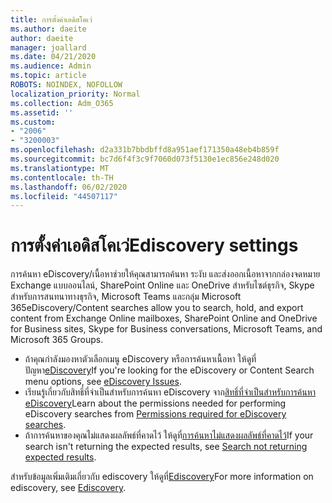 ```yaml
---
title: การตั้งค่าเอดิสโคเว่
ms.author: daeite
author: daeite
manager: joallard
ms.date: 04/21/2020
ms.audience: Admin
ms.topic: article
ROBOTS: NOINDEX, NOFOLLOW
localization_priority: Normal
ms.collection: Adm_O365
ms.assetid: ''
ms.custom:
- "2006"
- "3200003"
ms.openlocfilehash: d2a331b7bbdbffd8a951aef171350a48eb4b859f
ms.sourcegitcommit: bc7d6f4f3c9f7060d073f5130e1ec856e248d020
ms.translationtype: MT
ms.contentlocale: th-TH
ms.lasthandoff: 06/02/2020
ms.locfileid: "44507117"
---
```

# <a name="ediscovery-settings"></a><span data-ttu-id="4486f-102">การตั้งค่าเอดิสโคเว่</span><span class="sxs-lookup"><span data-stu-id="4486f-102">Ediscovery settings</span></span>

<span data-ttu-id="4486f-103">การค้นหา eDiscovery/เนื้อหาช่วยให้คุณสามารถค้นหา ระงับ และส่งออกเนื้อหาจากกล่องจดหมาย Exchange แบบออนไลน์, SharePoint Online และ OneDrive สําหรับไซต์ธุรกิจ, Skype สําหรับการสนทนาทางธุรกิจ, Microsoft Teams และกลุ่ม Microsoft 365</span><span class="sxs-lookup"><span data-stu-id="4486f-103">eDiscovery/Content searches allow you to search, hold, and export content from Exchange Online mailboxes, SharePoint Online and OneDrive for Business sites, Skype for Business conversations, Microsoft Teams, and Microsoft 365 Groups.</span></span>

- <span data-ttu-id="4486f-104">ถ้าคุณกําลังมองหาตัวเลือกเมนู eDiscovery หรือการค้นหาเนื้อหา ให้ดูที่ ปัญหา[eDiscovery](https://docs.microsoft.com/alchemyinsights/ediscovery-issues)</span><span class="sxs-lookup"><span data-stu-id="4486f-104">If you're looking for the eDiscovery or Content Search menu options, see [eDiscovery Issues](https://docs.microsoft.com/alchemyinsights/ediscovery-issues).</span></span>
- <span data-ttu-id="4486f-105">เรียนรู้เกี่ยวกับสิทธิ์ที่จําเป็นสําหรับการค้นหา eDiscovery จาก[สิทธิ์ที่จําเป็นสําหรับการค้นหา eDiscovery](https://docs.microsoft.com/alchemyinsights/permissions-required-for-ediscovery-searches)</span><span class="sxs-lookup"><span data-stu-id="4486f-105">Learn about the permissions needed for performing eDiscovery searches from [Permissions required for eDiscovery searches](https://docs.microsoft.com/alchemyinsights/permissions-required-for-ediscovery-searches).</span></span>
- <span data-ttu-id="4486f-106">ถ้าการค้นหาของคุณไม่แสดงผลลัพธ์ที่คาดไว้ ให้ดูที่[การค้นหาไม่แสดงผลลัพธ์ที่คาดไว้](https://docs.microsoft.com/alchemyinsights/search-not-returning-expected-results)</span><span class="sxs-lookup"><span data-stu-id="4486f-106">If your search isn't returning the expected results, see [Search not returning expected results](https://docs.microsoft.com/alchemyinsights/search-not-returning-expected-results).</span></span>

<span data-ttu-id="4486f-107">สําหรับข้อมูลเพิ่มเติมเกี่ยวกับ ediscovery ให้ดูที่[Ediscovery](https://docs.microsoft.com/microsoft-365/compliance/ediscovery)</span><span class="sxs-lookup"><span data-stu-id="4486f-107">For more information on ediscovery, see [Ediscovery](https://docs.microsoft.com/microsoft-365/compliance/ediscovery).</span></span>
